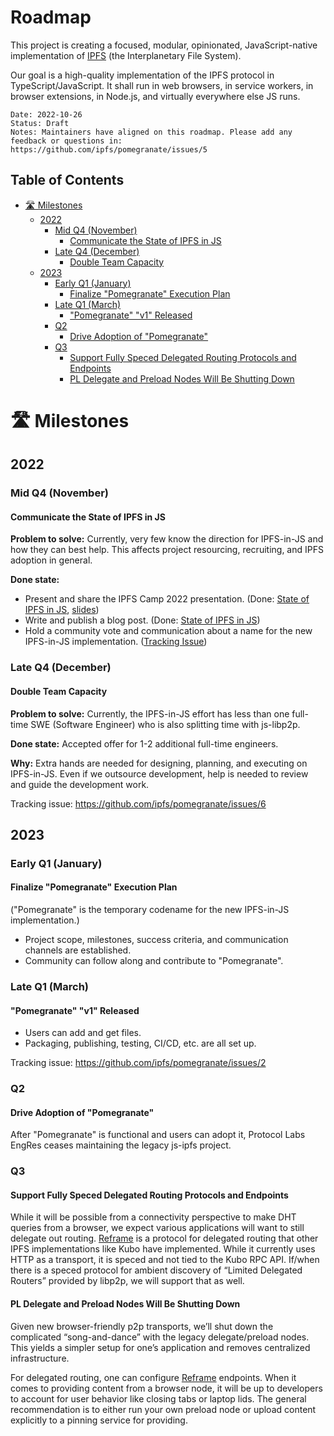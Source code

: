 # Roadmap <!-- omit in toc -->

This project is creating a focused, modular, opinionated, JavaScript-native implementation of [IPFS](https://ipfs.tech/) (the Interplanetary File System).

Our goal is a high-quality implementation of the IPFS protocol in TypeScript/JavaScript. It shall run in web browsers, in service workers, in browser extensions, in Node.js, and virtually everywhere else JS runs.

```
Date: 2022-10-26
Status: Draft
Notes: Maintainers have aligned on this roadmap. Please add any feedback or questions in:
https://github.com/ipfs/pomegranate/issues/5
```

## Table of Contents <!-- omit in toc -->

- [🛣️ Milestones](#️-milestones)
  - [2022](#2022)
    - [Mid Q4 (November)](#mid-q4-november)
      - [Communicate the State of IPFS in JS](#communicate-the-state-of-ipfs-in-js)
    - [Late Q4 (December)](#late-q4-december)
      - [Double Team Capacity](#double-team-capacity)
  - [2023](#2023)
    - [Early Q1 (January)](#early-q1-january)
      - [Finalize "Pomegranate" Execution Plan](#finalize-pomegranate-execution-plan)
    - [Late Q1 (March)](#late-q1-march)
      - ["Pomegranate" "v1" Released](#pomegranate-v1-released)
    - [Q2](#q2)
      - [Drive Adoption of "Pomegranate"](#drive-adoption-of-pomegranate)
    - [Q3](#q3)
      - [Support Fully Speced Delegated Routing Protocols and Endpoints](#support-fully-speced-delegated-routing-protocols-and-endpoints)
      - [PL Delegate and Preload Nodes Will Be Shutting Down](#pl-delegate-and-preload-nodes-will-be-shutting-down)

# 🛣️ Milestones
## 2022

### Mid Q4 (November)

#### Communicate the State of IPFS in JS

**Problem to solve:** Currently, very few know the direction for IPFS-in-JS and how they can best help. This affects project resourcing, recruiting, and IPFS adoption in general.

**Done state:**
- Present and share the IPFS Camp 2022 presentation. (Done: [State of IPFS in JS](https://www.youtube.com/watch?v=4BPah-xItxA), [slides](https://github.com/achingbrain/state-of-ipfs-in-js-2022-talk))
- Write and publish a blog post. (Done: [State of IPFS in JS](https://blog.ipfs.tech/state-of-ipfs-in-js/))
- Hold a community vote and communication about a name for the new IPFS-in-JS implementation. ([Tracking Issue](https://github.com/ipfs/pomegranate/issues/3))

### Late Q4 (December)

#### Double Team Capacity

**Problem to solve:** Currently, the IPFS-in-JS effort has less than one full-time SWE (Software Engineer) who is also splitting time with js-libp2p.

**Done state:** Accepted offer for 1-2 additional full-time engineers.

**Why:** Extra hands are needed for designing, planning, and executing on IPFS-in-JS. Even if we outsource development, help is needed to review and guide the development work.

Tracking issue: https://github.com/ipfs/pomegranate/issues/6

## 2023

### Early Q1 (January)

#### Finalize "Pomegranate" Execution Plan

("Pomegranate" is the temporary codename for the new IPFS-in-JS implementation.)

- Project scope, milestones, success criteria, and communication channels are established.
- Community can follow along and contribute to "Pomegranate".

### Late Q1 (March)

#### "Pomegranate" "v1" Released

- Users can add and get files.
- Packaging, publishing, testing, CI/CD, etc. are all set up.

Tracking issue: https://github.com/ipfs/pomegranate/issues/2

### Q2

#### Drive Adoption of "Pomegranate"

After "Pomegranate" is functional and users can adopt it, Protocol Labs EngRes ceases maintaining the legacy js-ipfs project.

### Q3

#### Support Fully Speced Delegated Routing Protocols and Endpoints

While it will be possible from a connectivity perspective to make DHT queries from a browser, we expect various applications will want to still delegate out routing. [Reframe](https://blog.ipfs.tech/2022-09-02-introducing-reframe/) is a protocol for delegated routing that other IPFS implementations like Kubo have implemented. While it currently uses HTTP as a transport, it is speced and not tied to the Kubo RPC API. If/when there is a speced protocol for ambient discovery of “Limited Delegated Routers” provided by libp2p, we will support that as well.

#### PL Delegate and Preload Nodes Will Be Shutting Down

Given new browser-friendly p2p transports, we’ll shut down the complicated “song-and-dance” with the legacy delegate/preload nodes. This yields a simpler setup for one’s application and removes centralized infrastructure.

For delegated routing, one can configure [Reframe](https://blog.ipfs.tech/2022-09-02-introducing-reframe/) endpoints. When it comes to providing content from a browser node, it will be up to developers to account for user behavior like closing tabs or laptop lids. The general recommendation is to either run your own preload node or upload content explicitly to a pinning service for providing.
